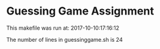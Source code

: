 # Guessing Game Assignment

This makefile was run at: 2017-10-10:17:16:12

The number of lines in guessinggame.sh is 24

